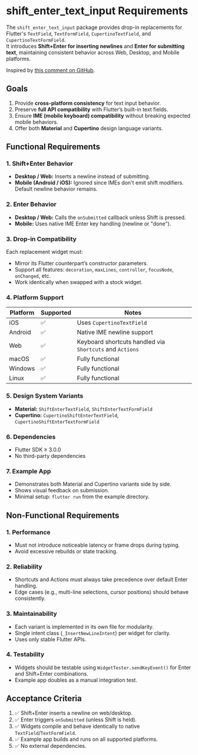 # shift_enter_text_input Requirements

The `shift_enter_text_input` package provides drop-in replacements for Flutter's
`TextField`, `TextFormField`, `CupertinoTextField`, and
`CupertinoTextFormField`.  
It introduces **Shift+Enter for inserting newlines** and **Enter for submitting
text**, maintaining consistent behavior across Web, Desktop, and Mobile
platforms.

Inspired by [this comment on
GitHub](https://github.com/flutter/flutter/pull/167952#issuecomment-2902534156).

## Goals
1. Provide **cross-platform consistency** for text input behavior.
2. Preserve **full API compatibility** with Flutter’s built-in text fields.
3. Ensure **IME (mobile keyboard) compatibility** without breaking expected
   mobile behaviors.
4. Offer both **Material** and **Cupertino** design language variants.

## Functional Requirements

### 1. Shift+Enter Behavior
- **Desktop / Web:** Inserts a newline instead of submitting.
- **Mobile (Android / iOS):** Ignored since IMEs don't emit shift modifiers.
  Default newline behavior remains.

### 2. Enter Behavior
- **Desktop / Web:** Calls the `onSubmitted` callback unless Shift is pressed.
- **Mobile:** Uses native IME Enter key handling (newline or "done").

### 3. Drop-in Compatibility
Each replacement widget must:
- Mirror its Flutter counterpart’s constructor parameters.
- Support all features: `decoration`, `maxLines`, `controller`, `focusNode`,
  `onChanged`, etc.
- Work identically when swapped with a stock widget.

### 4. Platform Support
| Platform | Supported | Notes                                                    |
| -------- | --------- | -------------------------------------------------------- |
| iOS      | ✅         | Uses `CupertinoTextField`                                |
| Android  | ✅         | Native IME newline support                               |
| Web      | ✅         | Keyboard shortcuts handled via `Shortcuts` and `Actions` |
| macOS    | ✅         | Fully functional                                         |
| Windows  | ✅         | Fully functional                                         |
| Linux    | ✅         | Fully functional                                         |

### 5. Design System Variants
- **Material:** `ShiftEnterTextField`, `ShiftEnterTextFormField`
- **Cupertino:** `CupertinoShiftEnterTextField`,
  `CupertinoShiftEnterTextFormField`

### 6. Dependencies
- Flutter SDK ≥ 3.0.0
- No third-party dependencies

### 7. Example App
- Demonstrates both Material and Cupertino variants side by side.
- Shows visual feedback on submission.
- Minimal setup: `flutter run` from the example directory.

## Non-Functional Requirements

### 1. Performance
- Must not introduce noticeable latency or frame drops during typing.
- Avoid excessive rebuilds or state tracking.

### 2. Reliability
- Shortcuts and Actions must always take precedence over default Enter handling.
- Edge cases (e.g., multi-line selections, cursor positions) should behave
  consistently.

### 3. Maintainability
- Each variant is implemented in its own file for modularity.
- Single intent class (`_InsertNewLineIntent`) per widget for clarity.
- Uses only stable Flutter APIs.

### 4. Testability
- Widgets should be testable using `WidgetTester.sendKeyEvent()` for Enter and
  Shift+Enter combinations.
- Example app doubles as a manual integration test.

## Acceptance Criteria

1. ✅ Shift+Enter inserts a newline on web/desktop.
2. ✅ Enter triggers `onSubmitted` (unless Shift is held).
3. ✅ Widgets compile and behave identically to native
   `TextField`/`TextFormField`.
4. ✅ Example app builds and runs on all supported platforms.
5. ✅ No external dependencies.
